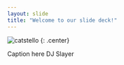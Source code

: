 ```yaml
---
layout: slide
title: "Welcome to our slide deck!"
---
```


![catstello](https://octodex.github.com/images/catstello.png)
{: .center}

Caption here
DJ Slayer
